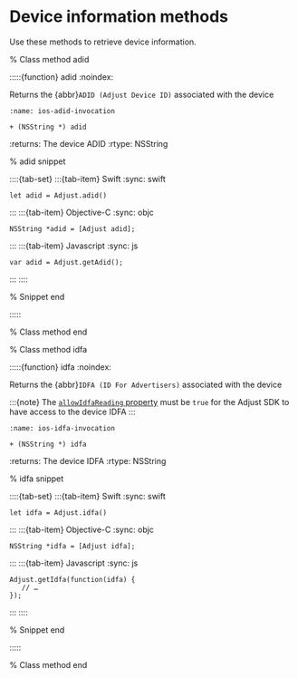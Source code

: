 # Device information methods

Use these methods to retrieve device information.

% Class method adid

:::::{function} adid
:noindex:

Returns the {abbr}`ADID (Adjust Device ID)` associated with the device

```{code-block} objc
:name: ios-adid-invocation

+ (NSString *) adid
```

:returns: The device ADID
:rtype: NSString

% adid snippet

::::{tab-set}
:::{tab-item} Swift
:sync: swift

```{code-block} swift
let adid = Adjust.adid()
```
:::
:::{tab-item} Objective-C
:sync: objc

```{code-block} objc
NSString *adid = [Adjust adid];
```
:::
:::{tab-item} Javascript
:sync: js

```{code-block} js
var adid = Adjust.getAdid();
```
:::
::::

% Snippet end

:::::

% Class method end

% Class method idfa

:::::{function} idfa
:noindex:

Returns the {abbr}`IDFA (ID For Advertisers)` associated with the device

:::{note}
The [`allowIdfaReading` property](ios-setAllowIdfaReading-invocation) must be `true` for the Adjust SDK to have access to the device IDFA
:::

```{code-block} objc
:name: ios-idfa-invocation

+ (NSString *) idfa
```

:returns: The device IDFA
:rtype: NSString

% idfa snippet

::::{tab-set}
:::{tab-item} Swift
:sync: swift

```{code-block} swift
let idfa = Adjust.idfa()
```
:::
:::{tab-item} Objective-C
:sync: objc

```{code-block} objc
NSString *idfa = [Adjust idfa];
```
:::
:::{tab-item} Javascript
:sync: js

```{code-block} js
Adjust.getIdfa(function(idfa) {
   // …
});
```
:::
::::

% Snippet end

:::::

% Class method end
